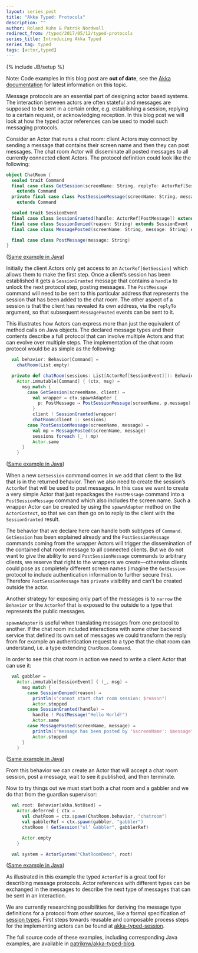 ```yaml
---
layout: series_post
title: "Akka Typed: Protocols"
description: ""
author: Roland Kuhn & Patrik Nordwall 
redirect_from: /typed/2017/05/12/typed-protocols
series_title: Introducing Akka Typed
series_tag: typed
tags: [actor,typed]
---
```

{% include JB/setup %}

Note: Code examples in this blog post are **out of date**, see the [Akka documentation](https://doc.akka.io/docs/akka/current/typed/actors.html#a-more-complex-example) for latest information on this topic.

Message protocols are an essential part of designing actor based systems. The interaction between actors are often stateful and messages are supposed to be sent in a certain order, e.g. establishing a session, replying to a certain request, or acknowledging reception. In this blog post we will look at how the typed actor references can be used to model such messaging protocols.

Consider an Actor that runs a chat room: client Actors may connect by sending a message that contains their screen name and then they can post messages. The chat room Actor will disseminate all posted messages to all currently connected client Actors. The protocol definition could look like the following:

```scala
object ChatRoom {
  sealed trait Command
  final case class GetSession(screenName: String, replyTo: ActorRef[SessionEvent])
    extends Command
  private final case class PostSessionMessage(screenName: String, message: String)
    extends Command

  sealed trait SessionEvent
  final case class SessionGranted(handle: ActorRef[PostMessage]) extends SessionEvent
  final case class SessionDenied(reason: String) extends SessionEvent
  final case class MessagePosted(screenName: String, message: String) extends SessionEvent

  final case class PostMessage(message: String)
}
```

([Same example in Java](https://github.com/patriknw/akka-typed-blog/blob/master/src/main/java/blog/typed/javadsl/ChatRoom.java))

Initially the client Actors only get access to an `ActorRef[GetSession]` which allows them to make the first step. Once a client’s session has been established it gets a `SessionGranted` message that contains a `handle` to unlock the next protocol step, posting messages. The `PostMessage` command will need to be sent to this particular address that represents the session that has been added to the chat room. The other aspect of a session is that the client has revealed its own address, via the `replyTo` argument, so that subsequent `MessagePosted` events can be sent to it.

This illustrates how Actors can express more than just the equivalent of method calls on Java objects. The declared message types and their contents describe a full protocol that can involve multiple Actors and that can evolve over multiple steps. The implementation of the chat room protocol would be as simple as the following:

```scala
  val behavior: Behavior[Command] =
    chatRoom(List.empty)

  private def chatRoom(sessions: List[ActorRef[SessionEvent]]): Behavior[Command] =
    Actor.immutable[Command] { (ctx, msg) ⇒
      msg match {
        case GetSession(screenName, client) ⇒
          val wrapper = ctx.spawnAdapter {
            p: PostMessage ⇒ PostSessionMessage(screenName, p.message)
          }
          client ! SessionGranted(wrapper)
          chatRoom(client :: sessions)
        case PostSessionMessage(screenName, message) ⇒
          val mp = MessagePosted(screenName, message)
          sessions foreach (_ ! mp)
          Actor.same
      }
    }
```

([Same example in Java](https://github.com/patriknw/akka-typed-blog/blob/master/src/main/java/blog/typed/javadsl/ChatRoom.java))

When a new `GetSession` command comes in we add that client to the list that is in the returned behavior. Then we also need to create the session’s `ActorRef` that will be used to post messages. In this case we want to create a very simple Actor that just repackages the `PostMessage` command into a `PostSessionMessage` command which also includes the screen name. Such a wrapper Actor can be created by using the `spawnAdapter` method on the `ActorContext`, so that we can then go on to reply to the client with the `SessionGranted` result.

The behavior that we declare here can handle both subtypes of `Command`. `GetSession` has been explained already and the `PostSessionMessage` commands coming from the wrapper Actors will trigger the dissemination of the contained chat room message to all connected clients. But we do not want to give the ability to send `PostSessionMessage` commands to arbitrary clients, we reserve that right to the wrappers we create—otherwise clients could pose as completely different screen names (imagine the `GetSession` protocol to include authentication information to further secure this). Therefore `PostSessionMessage` has ``private`` visibility and can't be created outside the actor.

Another strategy for exposing only part of the messages is to `narrow` the `Behavior` or the `ActorRef` that is exposed to the outside to a type that represents the public messages.

`spawnAdapter` is useful when translating messages from one protocol to another. If the chat room included interactions with some other backend service that defined its own set of messages we could transform the reply from for example an authentication request to a type that the chat room can understand, i.e. a type extending `ChatRoom.Command`.

In order to see this chat room in action we need to write a client Actor that can use it:

```scala
  val gabbler =
    Actor.immutable[SessionEvent] { (_, msg) ⇒
      msg match {
        case SessionDenied(reason) ⇒
          println(s"cannot start chat room session: $reason")
          Actor.stopped
        case SessionGranted(handle) ⇒
          handle ! PostMessage("Hello World!")
          Actor.same
        case MessagePosted(screenName, message) ⇒
          println(s"message has been posted by '$screenName': $message")
          Actor.stopped
      }
    }
```

([Same example in Java](https://github.com/patriknw/akka-typed-blog/blob/master/src/main/java/blog/typed/javadsl/Gabbler.java))

From this behavior we can create an Actor that will accept a chat room session, post a message, wait to see it published, and then terminate.

Now to try things out we must start both a chat room and a gabbler and we do that from the guardian supervisor:

```scala
  val root: Behavior[akka.NotUsed] =
    Actor.deferred { ctx ⇒
      val chatRoom = ctx.spawn(ChatRoom.behavior, "chatroom")
      val gabblerRef = ctx.spawn(gabbler, "gabbler")
      chatRoom ! GetSession("ol’ Gabbler", gabblerRef)

      Actor.empty
    }

  val system = ActorSystem("ChatRoomDemo", root)
```
([Same example in Java](https://github.com/patriknw/akka-typed-blog/blob/master/src/main/java/blog/typed/javadsl/ChatRoomApp.java))

As illustrated in this example the typed `ActorRef` is a great tool for describing message protocols. Actor references with different types can be exchanged in the messages to describe the next type of messages that can be sent in an interaction.

We are currently researching possibilities for deriving the message type definitions for a protocol from other sources, like a formal specification of [session types](http://groups.inf.ed.ac.uk/abcd/). First steps towards reusable and composable process steps for the implementing actors can be found at [akka-typed-session](https://github.com/rkuhn/akka-typed-session).

The full source code of these examples, including corresponding Java examples, are available in [patriknw/akka-typed-blog](https://github.com/patriknw/akka-typed-blog).

